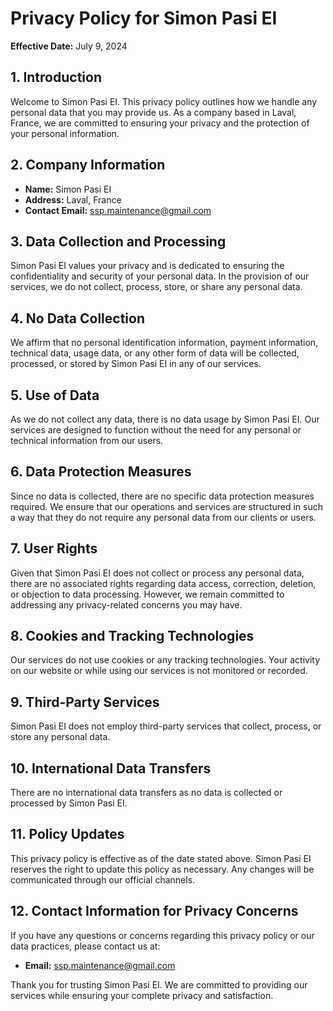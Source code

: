 # Privacy Policy for Simon Pasi EI

**Effective Date:** July 9, 2024

## 1. Introduction

Welcome to Simon Pasi EI. This privacy policy outlines how we handle any personal
data that you may provide us. As a company based in Laval, France, we are committed
to ensuring your privacy and the protection of your personal information.

## 2. Company Information

- **Name:** Simon Pasi EI
- **Address:** Laval, France
- **Contact Email:** ssp.maintenance@gmail.com

## 3. Data Collection and Processing

Simon Pasi EI values your privacy and is dedicated to ensuring the confidentiality and
security of your personal data. In the provision of our services, we do not collect, process,
store, or share any personal data.

## 4. No Data Collection

We affirm that no personal identification information, payment information, technical
data, usage data, or any other form of data will be collected, processed, or stored by
Simon Pasi EI in any of our services.

## 5. Use of Data

As we do not collect any data, there is no data usage by Simon Pasi EI. Our services are
designed to function without the need for any personal or technical information from our users.

## 6. Data Protection Measures

Since no data is collected, there are no specific data protection measures required. We
ensure that our operations and services are structured in such a way that they do not
require any personal data from our clients or users.

## 7. User Rights

Given that Simon Pasi EI does not collect or process any personal data, there are no
associated rights regarding data access, correction, deletion, or objection to data
processing. However, we remain committed to addressing any privacy-related concerns
you may have.

## 8. Cookies and Tracking Technologies

Our services do not use cookies or any tracking technologies. Your activity on our website
or while using our services is not monitored or recorded.

## 9. Third-Party Services

Simon Pasi EI does not employ third-party services that collect, process, or store any personal data.

## 10. International Data Transfers

There are no international data transfers as no data is collected or processed by Simon Pasi EI.

## 11. Policy Updates

This privacy policy is effective as of the date stated above. Simon Pasi EI reserves the
right to update this policy as necessary. Any changes will be communicated through our
official channels.

## 12. Contact Information for Privacy Concerns

If you have any questions or concerns regarding this privacy policy or our data practices,
please contact us at:

- **Email:** ssp.maintenance@gmail.com

Thank you for trusting Simon Pasi EI. We are committed to providing our services while
ensuring your complete privacy and satisfaction.
